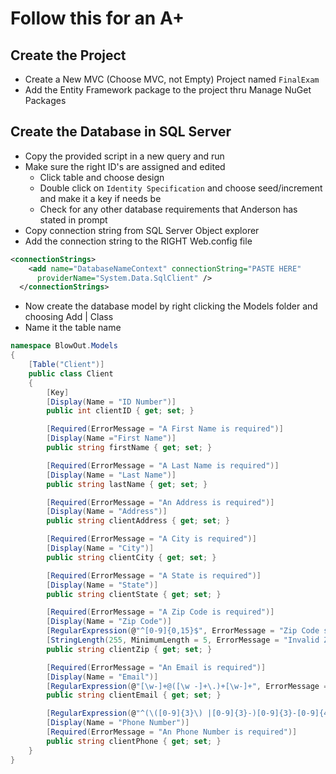 # Follow this for an A+

## Create the Project

- Create a New MVC (Choose MVC, not Empty) Project named `FinalExam`
- Add the Entity Framework package to the project thru Manage NuGet Packages

## Create the Database in SQL Server

- Copy the provided script in a new query and run
- Make sure the right ID's are assigned and edited
	- Click table and choose design
	- Double click on `Identity Specification` and choose seed/increment and make it a key if needs be
	- Check for any other database requirements that Anderson has stated in prompt
- Copy connection string from SQL Server Object explorer
- Add the connection string to the RIGHT Web.config file

```xml
<connectionStrings>
    <add name="DatabaseNameContext" connectionString="PASTE HERE"
      providerName="System.Data.SqlClient" />
  </connectionStrings>
```
- Now create the database model by right clicking the Models folder and choosing Add | Class
- Name it the table name

```c#
namespace BlowOut.Models
{
    [Table("Client")]
    public class Client
    {
        [Key]
        [Display(Name = "ID Number")]
        public int clientID { get; set; }

        [Required(ErrorMessage = "A First Name is required")]
        [Display(Name ="First Name")]
        public string firstName { get; set; }

        [Required(ErrorMessage = "A Last Name is required")]
        [Display(Name = "Last Name")]
        public string lastName { get; set; }

        [Required(ErrorMessage = "An Address is required")]
        [Display(Name = "Address")]
        public string clientAddress { get; set; }

        [Required(ErrorMessage = "A City is required")]
        [Display(Name = "City")]
        public string clientCity { get; set; }

        [Required(ErrorMessage = "A State is required")]
        [Display(Name = "State")]
        public string clientState { get; set; }

        [Required(ErrorMessage = "A Zip Code is required")]
        [Display(Name = "Zip Code")]
        [RegularExpression(@"^[0-9]{0,15}$", ErrorMessage = "Zip Code should contain only numbers")]
        [StringLength(255, MinimumLength = 5, ErrorMessage = "Invalid Zip. Must be 5 numerical digits")]
        public string clientZip { get; set; }

        [Required(ErrorMessage = "An Email is required")]
        [Display(Name = "Email")]
        [RegularExpression(@"[\w-]+@([\w -]+\.)+[\w-]+", ErrorMessage = "Email should follow the format of: test@test.com")]
        public string clientEmail { get; set; }

        [RegularExpression(@"^(\([0-9]{3}\) |[0-9]{3}-)[0-9]{3}-[0-9]{4}$", ErrorMessage = "Phone Numbers should follow the format of: (123) 456-7890")]
        [Display(Name = "Phone Number")]
        [Required(ErrorMessage = "An Phone Number is required")]
        public string clientPhone { get; set; }
    }
}
```




  

 
  
